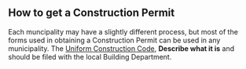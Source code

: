 ## How to get a Construction Permit

Each muncipality may have a slightly different process, but most of the forms used in obtaining a Construction Permit can be used in any municipality. The [Uniform Construction Code](https://www.nj.gov/dca/divisions/codes/resources/constructionpermitforms.html), **Describe what it is** and should be filed with the local Building Department.
